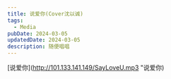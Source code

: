 ```yaml
---
title: 说爱你(Cover沈以诚)
tags:
  - Media
pubDate: 2024-03-05
updatedDate: 2024-03-05
description: 随便唱唱
---
```

 [说爱你](http://101.133.141.149/SayLoveU.mp3 "说爱你)